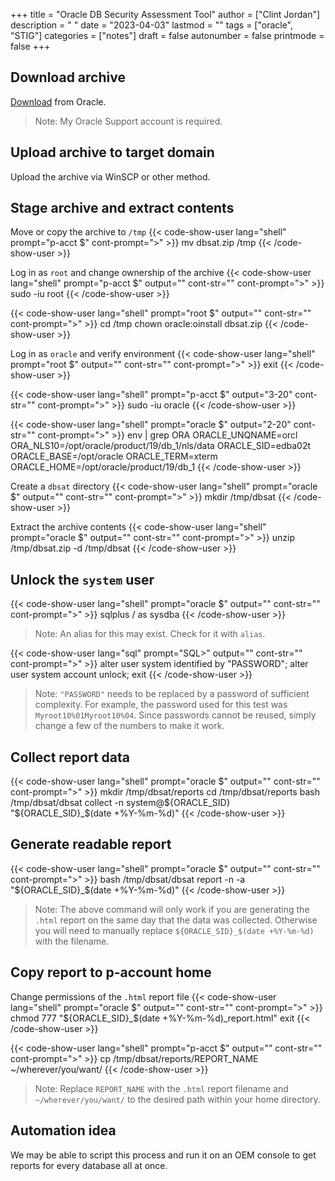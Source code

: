+++
title = "Oracle DB Security Assessment Tool"
author = ["Clint Jordan"]
description = " "
date = "2023-04-03"
lastmod = ""
tags = ["oracle", "STIG"]
categories = ["notes"]
draft = false
autonumber = false
printmode = false
+++


## Download archive
[Download](https://www.oracle.com/database/technologies/security/dbsat.html#:~:text=Oracle%20Database%20Security%20Assessment%20Tool%20(DBSAT)%20is%20a%20popular%20command,controls%20to%20mitigate%20those%20risks.)
from Oracle. 

> Note: My Oracle Support account is required.


## Upload archive to target domain
Upload the archive via WinSCP or other method. 


## Stage archive and extract contents
Move or copy the archive to `/tmp`
{{< code-show-user lang="shell" prompt="p-acct $" cont-prompt=">" >}}
mv dbsat.zip /tmp
{{< /code-show-user >}}

Log in as `root` and change ownership of the archive
{{< code-show-user lang="shell" prompt="p-acct $" output="" cont-str="" cont-prompt=">" >}}
sudo -iu root
{{< /code-show-user >}}

{{< code-show-user lang="shell" prompt="root $" output="" cont-str="" cont-prompt=">" >}}
cd /tmp
chown oracle:oinstall dbsat.zip
{{< /code-show-user >}}

Log in as `oracle` and verify environment
{{< code-show-user lang="shell" prompt="root $" output="" cont-str="" cont-prompt=">" >}}
exit
{{< /code-show-user >}}

{{< code-show-user lang="shell" prompt="p-acct $" output="3-20" cont-str="" cont-prompt=">" >}}
sudo -iu oracle
{{< /code-show-user >}}

{{< code-show-user lang="shell" prompt="oracle $" output="2-20" cont-str="" cont-prompt=">" >}}
env | grep ORA
ORACLE_UNQNAME=orcl
ORA_NLS10=/opt/oracle/product/19/db_1/nls/data
ORACLE_SID=edba02t
ORACLE_BASE=/opt/oracle
ORACLE_TERM=xterm
ORACLE_HOME=/opt/oracle/product/19/db_1
{{< /code-show-user >}}

Create a `dbsat` directory
{{< code-show-user lang="shell" prompt="oracle $" output="" cont-str="" cont-prompt=">" >}}
mkdir /tmp/dbsat
{{< /code-show-user >}}

Extract the archive contents
{{< code-show-user lang="shell" prompt="oracle $" output="" cont-str="" cont-prompt=">" >}}
unzip /tmp/dbsat.zip -d /tmp/dbsat
{{< /code-show-user >}}

## Unlock the `system` user

{{< code-show-user lang="shell" prompt="oracle $" output="" cont-str="" cont-prompt=">" >}}
sqlplus / as sysdba
{{< /code-show-user >}}
> Note: An alias for this may exist. Check for it with `alias`.

{{< code-show-user lang="sql" prompt="SQL>" output="" cont-str="" cont-prompt=">" >}}
alter user system identified by "PASSWORD";
alter user system account unlock;
exit
{{< /code-show-user >}}
> Note: `"PASSWORD"` needs to be replaced by a password of sufficient
> complexity. For example, the password used for this test was
> `Myroot10%01Myroot10%04`. Since passwords cannot be reused, simply change
> a few of the numbers to make it work.

## Collect report data
{{< code-show-user lang="shell" prompt="oracle $" output="" cont-str="" cont-prompt=">" >}}
mkdir /tmp/dbsat/reports
cd /tmp/dbsat/reports
bash /tmp/dbsat/dbsat collect -n system@${ORACLE_SID} "${ORACLE_SID}_$(date +%Y-%m-%d)"
{{< /code-show-user >}}

## Generate readable report
{{< code-show-user lang="shell" prompt="oracle $" output="" cont-str="" cont-prompt=">" >}}
bash /tmp/dbsat/dbsat report -n -a "${ORACLE_SID}_$(date +%Y-%m-%d)"
{{< /code-show-user >}}
> Note: The above command will only work if you are generating the `.html`
> report on the same day that the data was collected. Otherwise you will need to
> manually replace `${ORACLE_SID}_$(date +%Y-%m-%d)` with the filename.

## Copy report to p-account home
Change permissions of the `.html` report file
{{< code-show-user lang="shell" prompt="oracle $" output="" cont-str="" cont-prompt=">" >}}
chmod 777 "${ORACLE_SID}_$(date +%Y-%m-%d)_report.html"
exit
{{< /code-show-user >}}

{{< code-show-user lang="shell" prompt="p-acct $" output="" cont-str="" cont-prompt=">" >}}
cp /tmp/dbsat/reports/REPORT_NAME ~/wherever/you/want/
{{< /code-show-user >}}
> Note: Replace `REPORT_NAME` with the `.html` report filename and
> `~/wherever/you/want/` to the desired path within your home directory.


## Automation idea
We may be able to script this process and run it on an OEM console to get
reports for every database all at once.
